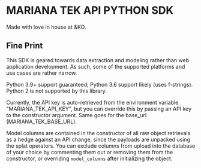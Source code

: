 # MARIANA TEK API PYTHON SDK
Made with love in house at &KO.

## Fine Print
This SDK is geared towards data extraction and modeling rather than
web application development. As such, some of the supported platforms
and use cases are rather narrow.

Python 3.9+ support guaranteed; Python 3.6 support likely (uses f-strings).
Python 2 is not supported by this library.

Currently, the API key is auto-retrieved from the environment
variable "MARIANA_TEK_API_KEY", but you can override this by passing
an API key to the constructor argument.
Same goes for the base_url (MARIANA_TEK_BASE_URL).

Model columns are contained in the constructor of all raw object retrievals
as a hedge against an API change, since the payloads are unpacked using the
splat operators. You can exclude columns from upload into the database of your
choice by commenting them out or removing them from the constructor, or overriding
`model_columns` after initializing the object.
